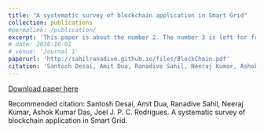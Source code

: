 ```yaml
---
title: "A systematic survey of blockchain application in Smart Grid"
collection: publications
#permalink: /publication/
excerpt: 'This paper is about the number 2. The number 3 is left for future work.'
# date: 2010-10-01
# venue: 'Journal 1'
paperurl: 'http://sahilranadive.github.io/files/BlockChain.pdf'
citation: 'Santosh Desai, Amit Dua, Ranadive Sahil, Neeraj Kumar, Ashok Kumar Das, Joel J. P. C. Rodrigues. A systematic survey of blockchain application in Smart Grid.'
---
```


[Download paper here](http://sahilranadive.github.io/files/BlockChain.pdf)

Recommended citation: Santosh Desai, Amit Dua, Ranadive Sahil, Neeraj Kumar, Ashok Kumar Das, Joel J. P. C. Rodrigues. A systematic survey of blockchain application in Smart Grid.